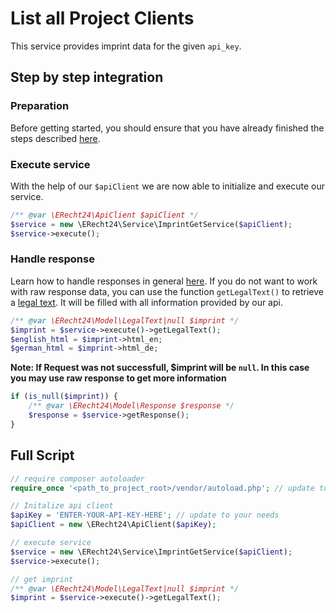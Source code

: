 # List all Project Clients
This service provides imprint data for the given `api_key`.

## Step by step integration
### Preparation
Before getting started, you should ensure that you have already finished the steps described [here](../preparation.md).

### Execute service
With the help of our `$apiClient` we are now able to initialize and execute our service.
```php
/** @var \ERecht24\ApiClient $apiClient */
$service = new \ERecht24\Service\ImprintGetService($apiClient);
$service->execute();
```

### Handle response
Learn how to handle responses in general [here](../handle_api_responses.md).
If you do not want to work with raw response data, you can use the function `getLegalText()` to retrieve a [legal text](../../src/Model/LegalText.php).
It will be filled with all information provided by our api. 

```php
/** @var \ERecht24\Model\LegalText|null $imprint */
$imprint = $service->execute()->getLegalText();
$english_html = $imprint->html_en;
$german_html = $imprint->html_de;
```
**Note: If Request was not successfull, $imprint will be `null`. In this case you may use raw response to get more information**
```php
if (is_null($imprint)) {
    /** @var \ERecht24\Model\Response $response */
    $response = $service->getResponse();
}
```

## Full Script

```php
// require composer autoloader
require_once '<path_to_project_root>/vendor/autoload.php'; // update to your needs

// Initalize api client
$apiKey = 'ENTER-YOUR-API-KEY-HERE'; // update to your needs
$apiClient = new \ERecht24\ApiClient($apiKey);

// execute service
$service = new \ERecht24\Service\ImprintGetService($apiClient);
$service->execute();

// get imprint
/** @var \ERecht24\Model\LegalText|null $imprint */
$imprint = $service->execute()->getLegalText();
```